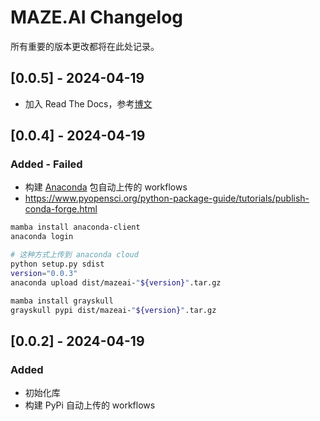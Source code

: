 # MAZE.AI Changelog

所有重要的版本更改都将在此处记录。

## [0.0.5] - 2024-04-19

- 加入 Read The Docs，参考[博文](https://zhaisilong.com/index.php/archives/readthedocs.html)

## [0.0.4] - 2024-04-19

### Added - Failed

- 构建 [Anaconda](https://docs.anaconda.com/free/anacondaorg/user-guide/packages/conda-packages/) 包自动上传的 workflows
- <https://www.pyopensci.org/python-package-guide/tutorials/publish-conda-forge.html>

```bash
mamba install anaconda-client
anaconda login

# 这种方式上传到 anaconda cloud 
python setup.py sdist
version="0.0.3"
anaconda upload dist/mazeai-"${version}".tar.gz

mamba install grayskull
grayskull pypi dist/mazeai-"${version}".tar.gz
```

## [0.0.2] - 2024-04-19

### Added

- 初始化库
- 构建 PyPi 自动上传的 workflows
